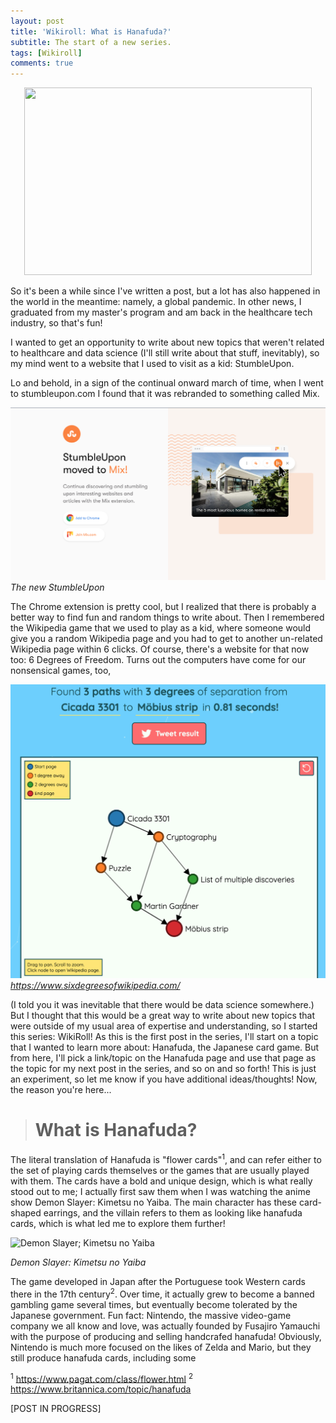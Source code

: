 ```yaml
---
layout: post
title: 'Wikiroll: What is Hanafuda?'
subtitle: The start of a new series.
tags: [Wikiroll]
comments: true
---
```

<p align="center">
  <img width="460" height="300" src="http://www.unmissablejapan.com/etcetera/images/hanafuda-cards.jpg">
</p>


So it's been a while since I've written a post, but a lot has also happened in the world in the meantime: namely, a global pandemic. In other news, I graduated from my master's program and am back in the healthcare tech industry, so that's fun!

I wanted to get an opportunity to write about new topics that weren't related to healthcare and data science (I'll still write about that stuff, inevitably), so my mind went to a website that I used to visit as a kid: StumbleUpon.

Lo and behold, in a sign of the continual onward march of time, when I went to stumbleupon.com I found that it was rebranded to something called Mix.

![Mix](/img/mix.png)*The new StumbleUpon*

The Chrome extension is pretty cool, but I realized that there is probably a better way to find fun and random things to write about. Then I remembered the Wikipedia game that we used to play as a kid, where someone would give you a random Wikipedia page and you had to get to another un-related Wikipedia page within 6 clicks. Of course, there's a website for that now too: 6 Degrees of Freedom. Turns out the computers have come for our nonsensical games, too,

![Six Degrees of Wikipedia](/img/six_degrees.png)*https://www.sixdegreesofwikipedia.com/*

(I told you it was inevitable that there would be data science somewhere.) But I thought that this would be a great way to write about new topics that were outside of my usual area of expertise and understanding, so I started this series: WikiRoll! As this is the first post in the series, I'll start on a topic that I wanted to learn more about: Hanafuda, the Japanese card game. But from here, I'll pick a link/topic on the Hanafuda page and use that page as the topic for my next post in the series, and so on and so forth! This is just an experiment, so let me know if you have additional ideas/thoughts! Now, the reason you're here...

> # What is Hanafuda?
The literal translation of Hanafuda is "flower cards"<sup>1</sup>, and can refer either to the set of playing cards themselves or the games that are usually played with them. The cards have a bold and unique design, which is what really stood out to me; I actually first saw them when I was watching the anime show Demon Slayer: Kimetsu no Yaiba. The main character has these card-shaped earrings, and the villain refers to them as looking like hanafuda cards, which is what led me to explore them further! 

![Demon Slayer; Kimetsu no Yaiba](https://vignette.wikia.nocookie.net/kimetsu-no-yaiba/images/0/08/Manga_Slide.png/revision/latest/scale-to-width-down/670?cb=20200515050427)

*Demon Slayer: Kimetsu no Yaiba*

The game developed in Japan after the Portuguese took Western cards there in the 17th century<sup>2</sup>. Over time, it actually grew to become a banned gambling game several times, but eventually become tolerated by the Japanese government. Fun fact: Nintendo, the massive video-game company we all know and love, was actually founded by Fusajiro Yamauchi with the purpose of producing and selling handcrafed hanafuda! Obviously, Nintendo is much more focused on the likes of Zelda and Mario, but they still produce hanafuda cards, including some 






<sup>1</sup> https://www.pagat.com/class/flower.html
<sup>2</sup> https://www.britannica.com/topic/hanafuda

[POST IN PROGRESS]




